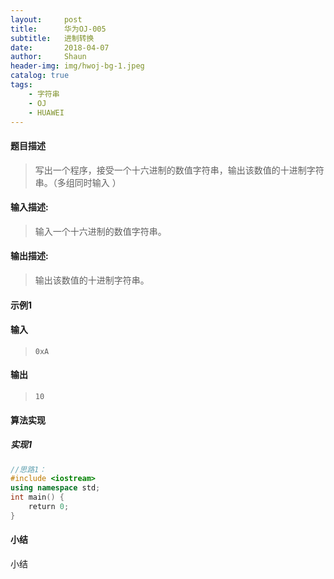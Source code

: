 ```yaml
---
layout:     post
title:      华为OJ-005
subtitle:   进制转换
date:       2018-04-07
author:     Shaun
header-img: img/hwoj-bg-1.jpeg
catalog: true
tags:
    - 字符串
    - OJ
    - HUAWEI
---
```



#### 题目描述

> 写出一个程序，接受一个十六进制的数值字符串，输出该数值的十进制字符串。（多组同时输入 ）

#### 输入描述:

> 输入一个十六进制的数值字符串。

#### 输出描述:

> 输出该数值的十进制字符串。

#### 示例1

#### 输入

> ```
> 0xA
> ```

#### 输出

> ```
> 10
> ```



#### 算法实现



##### 实现1

```C++
//思路1：
#include <iostream>
using namespace std;
int main() {
    return 0;
}
```




#### 小结

小结







